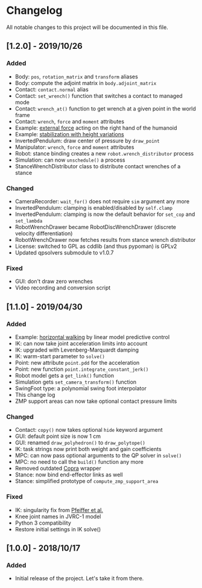 # Changelog

All notable changes to this project will be documented in this file.

## [1.2.0] - 2019/10/26

### Added

- Body: ``pos``, ``rotation_matrix`` and ``transform`` aliases
- Body: compute the adjoint matrix in ``body.adjoint_matrix``
- Contact: ``contact.normal`` alias
- Contact: ``set_wrench()`` function that switches a contact to managed mode
- Contact: ``wrench_at()`` function to get wrench at a given point in the world frame
- Contact: ``wrench``, ``force`` and ``moment`` attributes
- Example: [external force](examples/external_force.py) acting on the right hand of the humanoid
- Example: [stabilization with height variations](https://hal.archives-ouvertes.fr/hal-02289919v1/document)
- InvertedPendulum: draw center of pressure by ``draw_point``
- Manipulator: ``wrench``, ``force`` and ``moment`` attributes
- Robot: stance binding creates a new ``robot.wrench_distributor`` process
- Simulation: can now ``unschedule()`` a process
- StanceWrenchDistributor class to distribute contact wrenches of a stance

### Changed

- CameraRecorder: ``wait_for()`` does not require ``sim`` argument any more
- InvertedPendulum: clamping is enabled/disabled by ``self.clamp``
- InvertedPendulum: clamping is now the default behavior for ``set_cop`` and ``set_lambda``
- RobotWrenchDrawer became RobotDiscWrenchDrawer (discrete velocity differentiation)
- RobotWrenchDrawer now fetches results from stance wrench distributor
- License: switched to GPL as cddlib (and thus pypoman) is GPLv2
- Updated qpsolvers submodule to v1.0.7

### Fixed

- GUI: don't draw zero wrenches
- Video recording and conversion script

## [1.1.0] - 2019/04/30

### Added

- Example: [horizontal walking](examples/horizontal_walking.py) by linear model predictive control
- IK: can now take joint acceleration limits into account
- IK: upgraded with Levenberg-Marquardt damping
- IK: warm-start parameter to ``solve()``
- Point: new attribute ``point.pdd`` for the acceleration
- Point: new function ``point.integrate_constant_jerk()``
- Robot model gets a ``get_link()`` function
- Simulation gets ``set_camera_transform()`` function
- SwingFoot type: a polynomial swing foot interpolator
- This change log
- ZMP support areas can now take optional contact pressure limits

### Changed

- Contact: ``copy()`` now takes optional ``hide`` keyword argument
- GUI: default point size is now 1 cm
- GUI: renamed ``draw_polyhedron()`` to ``draw_polytope()``
- IK: task strings now print both weight and gain coefficients
- MPC: can now pass optional arguments to the QP solver in ``solve()``
- MPC: no need to call the ``build()`` function any more
- Removed outdated [Copra](https://github.com/vsamy/copra/) wrapper
- Stance: now bind end-effector links as well
- Stance: simplified prototype of ``compute_zmp_support_area``

### Fixed

- IK: singularity fix from [Pfeiffer et al.](https://doi.org/10.1109/LRA.2018.2855265)
- Knee joint names in JVRC-1 model
- Python 3 compatibility
- Restore initial settings in IK solve()

## [1.0.0] - 2018/10/17

### Added

- Initial release of the project. Let's take it from there.
